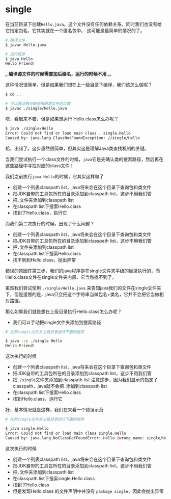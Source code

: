 # single
在当前目录下创建`Hello.java`。这个文件没有任何依赖关系，同时我们也没有给它指定包名，它其实就在一个匿名包中。
这可能是最简单的情况的了。

``` bash
# 编译文件
$ javac Hello.java

# 运行程序
$ java Hello
Hello Friend!
```
**_ 编译源文件的时候需要加后缀名，运行的时候不用 _**。

这种情况很简单，但是如果我们想在上一级目录下编译，我们该怎么做呢？

``` bash
$ cd ..

# 可以通过相对路径指明源文件的位置
$ javac ./single/Hello.java
```

嗯，看起来不错，但是如果想运行 Hello.class怎么办呢？
``` bash
$ java ./single/Hello     
Error: Could not find or load main class ..single.Hello
Caused by: java.lang.ClassNotFoundException: //single/Hello
```

蛤，出错了。这步虽然很简单，但其实这是理解Java类查找机制的关键。

当我们尝试执行一个class文件的时候，`java`它是先确认类的搜索路径，然后再在这些路径中寻找对应的class文件！

我们之前执行`java Hello`的时候，它其实这样做了
- 创建一个列表classpath list，java将来会在这个目录下查询包和类文件
- 把JDK自带的工具包所在的目录添加到classpath list，这步不用我们管
- 把`.`文件夹添加到classpath list
- 在classpath list下搜索Hello.class
- 找到了Hello.class，执行它

而我们第二次执行的时候，出现了什么问题 ?
- 创建一个列表classpath list，java将来会在这个目录下查询包和类文件
- 把JDK自带的工具包所在的目录添加到classpath list，这步不用我们管
- 把`.`文件夹添加到classpath list
- 在classpath list下搜索Hello.class
- 找不到到Hello.class，抛出异常

错误的原因在第三步，我们的java程序是在single文件夹平级的目录执行的，而Hello.class文件在single文件夹内部，它当然找不到了。

虽然我们尝试使用 `./single/Hello.java` 来告知java我们的文件在single文件夹下，但是遗憾的是，java只会把这个字符串当做包名+类名，它并不会把它当做相对路径。

那么如果我们就是想在上级目录执行Hello.class怎么办呢？
- 我们可以手动把single文件夹添加到搜索路径

``` bash
# 在和single文件夹上级目录运行下面的程序

$ java -cp ./single Hello
Hello Friend!
```
这次执行的时候
- 创建一个列表classpath list，java将来会在这个目录下查询包和类文件
- 把JDK自带的工具包所在的目录添加到classpath list，这步不用我们管
- 把`./single`文件夹添加到classpath list
  注意这步，因为我们显示的指定了classpath，java就不会把`.`添加到classpath list
- 在classpath list下搜索Hello.class
- 找到Hello.class，运行它

好，基本情况就是这样，我们在来看一个错误示范
``` bash
# 在和single文件夹上级目录运行下面的程序

$ java single.Hello
Error: Could not find or load main class single.Hello
Caused by: java.lang.NoClassDefFoundError: Hello (wrong name: single/Hello)
```

这次执行的时候
- 创建一个列表classpath list，java将来会在这个目录下查询包和类文件
- 把JDK自带的工具包所在的目录添加到classpath list，这步不用我们管
- 把`.`文件夹添加到classpath list
- 在classpath list下搜索single.Hello.class
- 找到了Hello.class
- 但是发现Hello.class 的文件声明中并没有 `package single`，因此会抛出异常

